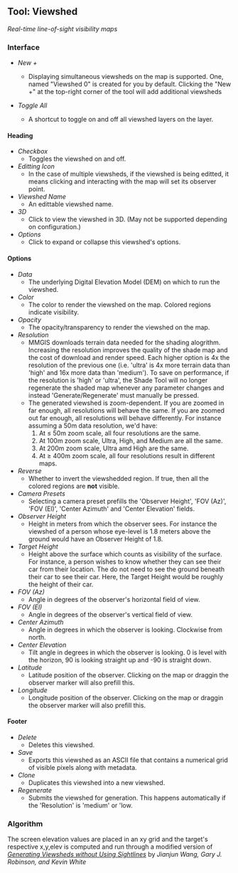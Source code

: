 ## Tool: Viewshed

_Real-time line-of-sight visibility maps_

### Interface

- _New +_

  - Displaying simultaneous viewsheds on the map is supported. One, named "Viewshed 0" is created for you by default. Clicking the "New +" at the top-right corner of the tool will add additional viewsheds

- _Toggle All_
  - A shortcut to toggle on and off all viewshed layers on the layer.

#### Heading

- _Checkbox_
  - Toggles the viewshed on and off.
- _Editting Icon_
  - In the case of multiple viewsheds, if the viewshed is being editted, it means clicking and interacting with the map will set its observer point.
- _Viewshed Name_
  - An edittable viewshed name.
- _3D_
  - Click to view the viewshed in 3D. (May not be supported depending on configuration.)
- _Options_
  - Click to expand or collapse this viewshed's options.

#### Options

- _Data_
  - The underlying Digital Elevation Model (DEM) on which to run the viewshed.
- _Color_
  - The color to render the viewshed on the map. Colored regions indicate visibility.
- _Opacity_
  - The opacity/transparency to render the viewshed on the map.
- _Resolution_
  - MMGIS downloads terrain data needed for the shading alogrithm. Increasing the resolution improves the quality of the shade map and the cost of download and render speed. Each higher option is 4x the resolution of the previous one (i.e. 'ultra' is 4x more terrain data than 'high' and 16x more data than 'medium'). To save on performance, if the resolution is 'high' or 'ultra', the Shade Tool will no longer regenerate the shaded map whenever any parameter changes and instead 'Generate/Regenerate' must manually be pressed.
  - The generated viewshed is zoom-dependent. If you are zoomed in far enough, all resolutions will behave the same. If you are zoomed out far enough, all resolutions will behave differently. For instance assuming a 50m data resolution, we'd have:
    1. At ≤ 50m zoom scale, all four resolutions are the same.
    2. At 100m zoom scale, Ultra, High, and Medium are all the same.
    3. At 200m zoom scale, Ultra amd High are the same.
    4. At ≥ 400m zoom scale, all four resolutions result in different maps.
- _Reverse_
  - Whether to invert the viewshedded region. If true, then all the colored regions are **not** visible.
- _Camera Presets_
  - Selecting a camera preset prefills the 'Observer Height', 'FOV (Az)', 'FOV (El)', 'Center Azimuth' and 'Center Elevation' fields.
- _Observer Height_
  - Height in meters from which the observer sees. For instance the viewshed of a person whose eye-level is 1.8 meters above the ground would have an Observer Height of 1.8.
- _Target Height_
  - Height above the surface which counts as visibility of the surface. For instance, a person wishes to know whether they can see their car from their location. The do not need to see the ground beneath their car to see their car. Here, the Target Height would be roughly the height of their car.
- _FOV (Az)_
  - Angle in degrees of the observer's horizontal field of view.
- _FOV (El)_
  - Angle in degrees of the observer's vertical field of view.
- _Center Azimuth_
  - Angle in degrees in which the observer is looking. Clockwise from north.
- _Center Elevation_
  - Tilt angle in degrees in which the observer is looking. 0 is level with the horizon, 90 is looking straight up and -90 is straight down.
- _Latitude_
  - Latitude position of the observer. Clicking on the map or draggin the observer marker will also prefill this.
- _Longitude_
  - Longitude position of the observer. Clicking on the map or draggin the observer marker will also prefill this.

#### Footer

- _Delete_
  - Deletes this viewshed.
- _Save_
  - Exports this viewshed as an ASCII file that contains a numerical grid of visible pixels along with metadata.
- _Clone_
  - Duplicates this viewshed into a new viewshed.
- _Regenerate_
  - Submits the viewshed for generation. This happens automatically if the 'Resolution' is 'medium' or 'low.

### Algorithm

The screen elevation values are placed in an xy grid and the target's respective x,y,elev is computed and run through a modified version of [_Generating Viewsheds without Using Sightlines_](https://www.asprs.org/wp-content/uploads/pers/2000journal/january/2000_jan_87-90.pdf) by _Jianjun Wang, Gary J. Robinson, and Kevin White_
